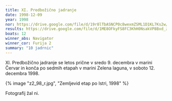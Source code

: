 ```yaml
---
title: XI. Predbožično jadranje
date: 1998-12-09
year: 1998
nor: https://drive.google.com/file/d/19r8lTbASNCP0c8wexmZSML1D1KL7Ks2w/view?usp=sharing
results: https://drive.google.com/file/d/1ME8OFkyFS8FC3KhH0NsakVP8Bxd_zEzH/view?usp=sharing
boats: 12
winner_abs: Navigator
winner_cor: Furija 2
summary: "10 jadrnic"
---
```


XI. Predbožično jadranje se letos prične v sredo 9. decembra v marini Červar in konča po sedmih etapah v marini Zelena laguna, v soboto 12. decembra 1998.

{% image "z2_98_r.jpg", "Zemljevid etap po Istri, 1998" %}

Fotografij žal ni.
